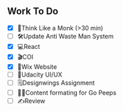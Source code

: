## Work To Do
- [x] 📙Think Like a Monk (>30 min)
- [ ] 🛠Update Anti Waste Man System
- [x] 💻React
- [x] 🎬COI
- [x] 📝Wix Website
- [ ] 📓Udacity UI/UX
- [ ] 🗒Designwings Assignment
- [ ] 🏋️‍♂Content formating for Go Peeps
- [ ] ✍Review
